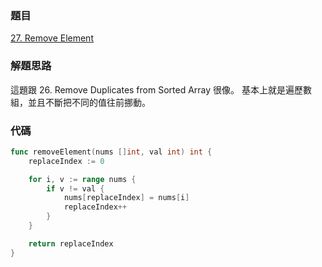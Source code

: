 ### 題目

[27. Remove Element](https://leetcode.com/problems/remove-element/)

### 解題思路

這題跟 26. Remove Duplicates from Sorted Array 很像。
基本上就是遍歷數組，並且不斷把不同的值往前挪動。

### 代碼

```go
func removeElement(nums []int, val int) int {
	replaceIndex := 0

	for i, v := range nums {
		if v != val {
			nums[replaceIndex] = nums[i]
			replaceIndex++
		}
	}

	return replaceIndex
}
```
